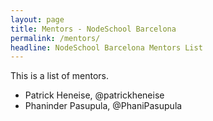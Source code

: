 ```yaml
---
layout: page
title: Mentors - NodeSchool Barcelona
permalink: /mentors/
headline: NodeSchool Barcelona Mentors List
---
```


This is a list of mentors.

* Patrick Heneise, @patrickheneise
* Phaninder Pasupula, @PhaniPasupula
